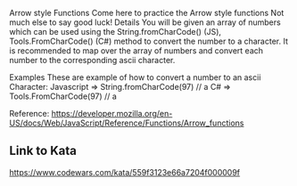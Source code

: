Arrow style Functions
Come here to practice the Arrow style functions Not much else to say good luck!
Details
You will be given an array of numbers which can be used using the String.fromCharCode() (JS), Tools.FromCharCode() (C#) method to convert the number to a character. It is recommended to map over the array of numbers and convert each number to the corresponding ascii character.

Examples
These are example of how to convert a number to an ascii Character:
Javascript => String.fromCharCode(97) // a
C# => Tools.FromCharCode(97) // a

Reference: https://developer.mozilla.org/en-US/docs/Web/JavaScript/Reference/Functions/Arrow_functions

## Link to Kata
https://www.codewars.com/kata/559f3123e66a7204f000009f